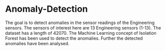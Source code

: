 # Anomaly-Detection

The goal is to detect anomalies in the sensor readings of the Engineering sensors. 
The sensors of interest here are 13 Engineering sensors (1-13). 
The dataset has a length of 42070. 
The Machine Learning concept of Isolation Forest has been used to detect the anomalies. 
Further the detected anomalies have been analysed. 
